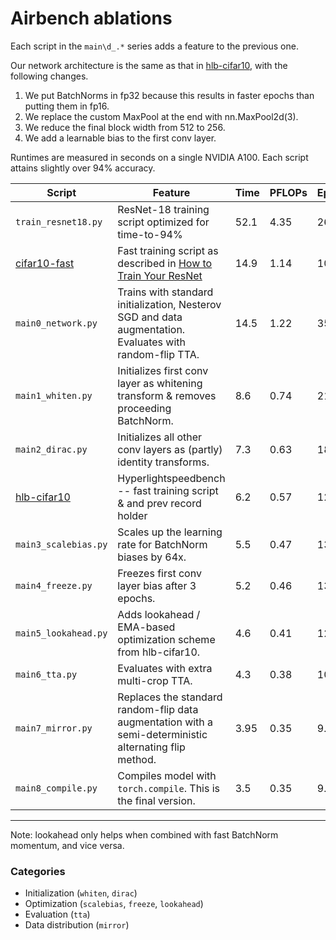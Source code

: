 # Airbench ablations

Each script in the `main\d_.*` series adds a feature to the previous one.

Our network architecture is the same as that in [hlb-cifar10](https://github.com/tysam-code/hlb-CIFAR10), with the following changes.
1. We put BatchNorms in fp32 because this results in faster epochs than putting them in fp16.
2. We replace the custom MaxPool at the end with nn.MaxPool2d(3).
3. We reduce the final block width from 512 to 256.
4. We add a learnable bias to the first conv layer.

Runtimes are measured in seconds on a single NVIDIA A100. Each script attains slightly over 94% accuracy.

| Script | Feature | Time | PFLOPs | Epochs |
| - | - | - | - | - |
| `train_resnet18.py` | ResNet-18 training script optimized for time-to-94% | 52.1  | 4.35 | 26.0 |
| [cifar10-fast](https://github.com/davidcpage/cifar10-fast) | Fast training script as described in [How to Train Your ResNet](https://myrtle.ai/learn/how-to-train-your-resnet/) | 14.9 | 1.14 | 10.0 |
| `main0_network.py` | Trains with standard initialization, Nesterov SGD and data augmentation. Evaluates with random-flip TTA. | 14.5 | 1.22 | 35.0 |
| `main1_whiten.py` | Initializes first conv layer as whitening transform & removes proceeding BatchNorm. | 8.6 | 0.74 | 21.0 |
| `main2_dirac.py` | Initializes all other conv layers as (partly) identity transforms. | 7.3 | 0.63 | 18.0 |
| [hlb-cifar10](https://github.com/tysam-code/hlb-CIFAR10) | Hyperlightspeedbench -- fast training script & and prev record holder | 6.2 | 0.57 | 12.1 |
| `main3_scalebias.py` | Scales up the learning rate for BatchNorm biases by 64x. | 5.5 | 0.47 | 13.5 |
| `main4_freeze.py` | Freezes first conv layer bias after 3 epochs. | 5.2 | 0.46 | 13.5 |
| `main5_lookahead.py` | Adds lookahead / EMA-based optimization scheme from hlb-cifar10. | 4.6 | 0.41 | 12.0 |
| `main6_tta.py` | Evaluates with extra multi-crop TTA. | 4.3 | 0.38 | 10.8 |
| `main7_mirror.py` | Replaces the standard random-flip data augmentation with a semi-deterministic alternating flip method. | 3.95 | 0.35 | 9.9 |
| `main8_compile.py` | Compiles model with `torch.compile`. This is the final version. | 3.5 | 0.35 | 9.9 |

---
Note: lookahead only helps when combined with fast BatchNorm momentum, and vice versa.

### Categories
* Initialization (`whiten`, `dirac`)
* Optimization (`scalebias`, `freeze`, `lookahead`)
* Evaluation (`tta`)
* Data distribution (`mirror`)

